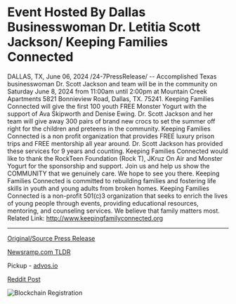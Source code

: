 # Event Hosted By Dallas Businesswoman Dr. Letitia Scott Jackson/ Keeping Families Connected

DALLAS, TX, June 06, 2024 /24-7PressRelease/ -- Accomplished Texas businesswoman Dr. Scott Jackson and team will be in the community on Saturday June 8, 2024 from 11:00am until 2:00pm at Mountain Creek Apartments 5821 Bonnieview Road, Dallas, TX. 75241.   Keeping Families Connected will give the first 100 youth FREE Monster Yogurt with the support of Ava Skipworth and Denise Ewing.   Dr. Scott Jackson and her team will give away 300 pairs of brand new crocs to set the summer off right for the children and preteens in the community.   Keeping Families Connected is a non profit organization that provides FREE luxury prison trips and FREE mentorship all year around.  Dr. Scott Jackson has provided these services for 9 years and counting.   Keeping Families Connected would like to thank the RockTeen Foundation (Rock T), JKruz On Air and Monster Yogurt for the sponsorship and support.   Join us and help us show the COMMUNITY that we genuinely care.   We hope to see you there.  Keeping Families Connected is committed to rebuilding families and fostering life skills in youth and young adults from broken homes.   Keeping Families Connected is a non-profit 501(c)3 organization that seeks to enrich the lives of young people through events, providing educational resources, mentoring, and counseling services. We believe that family matters most.  Related Link: http://www.keepingfamilyconnected.org 

---

[Original/Source Press Release](https://www.24-7pressrelease.com/press-release/511457/event-hosted-by-dallas-businesswoman-dr-letitia-scott-jackson-keeping-families-connected)
                    

[Newsramp.com TLDR](https://newsramp.com/curated-news/dr-scott-jackson-team-hosting-community-event-in-dallas/3f3516ad9abbde0db2e18effeb70a231) 


Pickup - [advos.io](https://advos.io/en/dallas-businesswoman-dr-letitia-scott-jackson-hosts-community-event-to-support-youth/20243874)
 



[Reddit Post](https://www.reddit.com/r/newsramp/comments/1d9mjvq/dr_scott_jackson_team_hosting_community_event_in/) 



![Blockchain Registration](https://cdn.newsramp.app/24-7PressRelease/qrcode/246/6/bestWBme.webp)